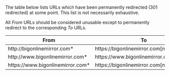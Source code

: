 The table below lists URLs which have been permanently redirected (301
redirected) at some point. This list is not necessarily exhaustive.

All _From_ URLs should be considered unusable except to permanently redirect to
the corresponding _To_ URLs.

<table>
    <thead>
        <tr>
            <th>From</th>
            <th>To</th>
        </tr>
    </thead>
    <tbody>
        <tr>
            <td>http://bigonlinemirror.com*</td>
            <td>https://bigonlinemirror.com[match]</td>
        </tr>
        <tr>
            <td>http://www.bigonlinemirror.com*</td>
            <td>https://www.bigonlinemirror.com[match]</td>
        </tr>
        <tr>
            <td>https://www.bigonlinemirror.com*</td>
            <td>https://bigonlinemirror.com[match]</td>
        </tr>
    </tbody>
</table>
